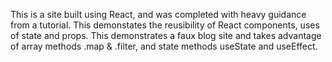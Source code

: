 This is a site built using React, and was completed with heavy guidance from a tutorial. This demonstates the reusibility of React components, uses of state and props.
This demonstrates a faux blog site and takes advantage of array methods .map & .filter, and state methods useState and useEffect.
